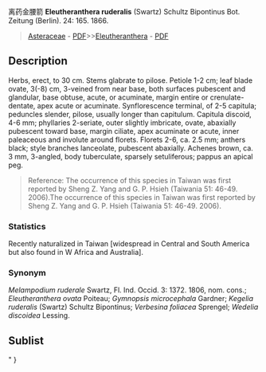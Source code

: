 离药金腰箭 **Eleutheranthera ruderalis** (Swartz) Schultz Bipontinus Bot. Zeitung (Berlin). 24: 165. 1866.

> [Asteraceae](http://www.iplant.cn/info/Asteraceae?t=foc) - [PDF](http://www.iplant.cn/foc/pdf/Asteraceae.pdf)>>[Eleutheranthera](http://www.iplant.cn/info/Eleutheranthera?t=foc) - [PDF](http://www.iplant.cn/foc/pdf/Eleutheranthera.pdf)

## Description

Herbs, erect, to 30 cm. Stems glabrate to pilose. Petiole 1-2 cm; leaf blade ovate, 3(-8) cm, 3-veined from near base, both surfaces pubescent and glandular, base obtuse, acute, or acuminate, margin entire or crenulate-dentate, apex acute or acuminate. Synflorescence terminal, of 2-5 capitula; peduncles slender, pilose, usually longer than capitulum. Capitula discoid, 4-6 mm; phyllaries 2-seriate, outer slightly imbricate, ovate, abaxially pubescent toward base, margin ciliate, apex acuminate or acute, inner paleaceous and involute around florets. Florets 2-6, ca. 2.5 mm; anthers black; style branches lanceolate, pubescent abaxially. Achenes brown, ca. 3 mm, 3-angled, body tuberculate, sparsely setuliferous; pappus an apical peg.

> Reference: 
> The occurrence of this species in Taiwan was first reported by Sheng Z. Yang and G. P. Hsieh (Taiwania 51: 46-49. 2006).The occurrence of this species in Taiwan was first reported by Sheng Z. Yang and G. P. Hsieh (Taiwania 51: 46-49. 2006).

### Statistics
Recently naturalized in Taiwan [widespread in Central and South America but also found in W Africa and Australia].

### Synonym
*Melampodium ruderale* Swartz, Fl. Ind. Occid. 3: 1372. 1806, nom. cons.; *Eleutheranthera ovata* Poiteau; *Gymnopsis* *microcephala* Gardner; *Kegelia ruderalis* (Swartz) Schultz Bipontinus; *Verbesina foliacea* Sprengel; *Wedelia discoidea* Lessing.

## Sublist
"
}